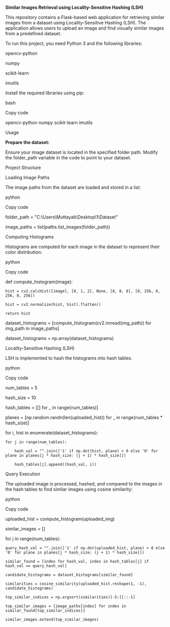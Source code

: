 **Similar Images Retrieval using Locality-Sensitive Hashing (LSH)**


This repository contains a Flask-based web application for retrieving similar images from a dataset using Locality-Sensitive Hashing (LSH). The application allows users to upload an image and find visually similar images from a predefined dataset.


To run this project, you need Python 3 and the following libraries:

opencv-python

numpy

scikit-learn

imutils

Install the required libraries using pip:

bash

Copy code

opencv-python numpy scikit-learn imutils

Usage

**Prepare the dataset:** 

Ensure your image dataset is located in the specified folder path. Modify the folder_path variable in the code to point to your dataset.

Project Structure

Loading Image Paths

The image paths from the dataset are loaded and stored in a list:

python

Copy code

folder_path = "C:\\Users\\Muttayab\\Desktop\1\\Dataset"

image_paths = list(paths.list_images(folder_path))

Computing Histograms

Histograms are computed for each image in the dataset to represent their color distribution:

python

Copy code

def compute_histogram(image):

    hist = cv2.calcHist([image], [0, 1, 2], None, [8, 8, 8], [0, 256, 0, 256, 0, 256])
    
    hist = cv2.normalize(hist, hist).flatten()
    
    return hist


dataset_histograms = [compute_histogram(cv2.imread(img_path)) for img_path in image_paths]

dataset_histograms = np.array(dataset_histograms)

Locality-Sensitive Hashing (LSH)

LSH is implemented to hash the histograms into hash tables:


python

Copy code

num_tables = 5

hash_size = 10

hash_tables = [[] for _ in range(num_tables)]

planes = [np.random.randn(len(uploaded_hist)) for _ in range(num_tables * hash_size)]


for i, hist in enumerate(dataset_histograms):

    for j in range(num_tables):
    
        hash_val = "".join(['1' if np.dot(hist, plane) > 0 else '0' for plane in planes[j * hash_size: (j + 1) * hash_size]])
        
        hash_tables[j].append((hash_val, i))
        
Query Execution

The uploaded image is processed, hashed, and compared to the images in the hash tables to find similar images using cosine similarity:


python

Copy code

uploaded_hist = compute_histogram(uploaded_img)

similar_images = []

for j in range(num_tables):

    query_hash_val = "".join(['1' if np.dot(uploaded_hist, plane) > 0 else '0' for plane in planes[j * hash_size: (j + 1) * hash_size]])
    
    similar_found = [index for hash_val, index in hash_tables[j] if hash_val == query_hash_val]

    candidate_histograms = dataset_histograms[similar_found]
    
    similarities = cosine_similarity(uploaded_hist.reshape(1, -1), candidate_histograms)

    top_similar_indices = np.argsort(similarities)[-5:][::-1]
    
    top_similar_images = [image_paths[index] for index in similar_found[top_similar_indices]]
    
    similar_images.extend(top_similar_images)
